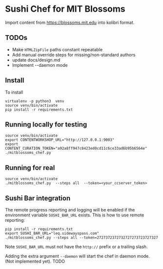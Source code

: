 Sushi Chef for MIT Blossoms
===========================
Import content from https://blossoms.mit.edu into kolibri format.


TODOs
-----

  - Make `HTMLZipFile` paths constant repeatable
  - Add manual override steps for missing/non-standard authors
  - update docs/design.md
  - Implement --daemon mode


Install
-------
To install

    virtualenv -p python3  venv
    source venv/bin/activate
    pip install -r requirements.txt


Running locally for testing
---------------------------

    source venv/bin/activate
    export CONTENTWORKSHOP_URL="http://127.0.0.1:9003"
    export CONTENT_CURATION_TOKEN="a92a8ff947c8423ed0cd11c6ce33ad6b95b6564e"
    ./mitblossoms_chef.py


Running for real
----------------

    source venv/bin/activate
    ./mitblossoms_chef.py  --steps all  --token=<your_ccserver_token>


Sushi Bar integration
---------------------
The remote progress reporting and logging will be enabled if the environment
variable `SUSHI_BAR_URL` exists. This is how to use remote reporting:

    pip install -r requirements.txt
    export SUSHI_BAR_URL="leq.sidewayspass.com"
    ./mitblossoms_chef.py --steps all --token=2727372372732727273723727327

Note `SUSHI_BAR_URL` must not have the `http://` prefix or a trailing slash.

Adding the extra argument `--daemon` will start the chef in daemon mode.
(Not implemented yet). TODO

